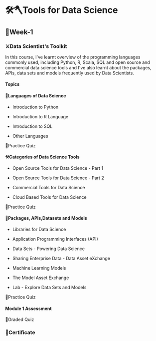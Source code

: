 <h1>🛠️🪓Tools for Data Science</h1>
<h2>🌟Week-1</h2>
<h3>⚔️Data Scientist's Toolkit</h3>

In this course, I've learnt overview of the programming languages commonly used, including Python, R, Scala, SQL and open source and commercial data science tools
and I've also learnt about the packages, APIs, data sets and models frequently used by Data Scientists.

#### Topics

#### 🎤Languages of Data Science

- Introduction to Python

- Introduction to R Language

- Introduction to SQL

- Other Languages

🤬Practice Quiz

#### ⚒️Categories of Data Science Tools

- Open Source Tools for Data Science - Part 1

- Open Source Tools for Data Science - Part 2

- Commercial Tools for Data Science

- Cloud Based Tools for Data Science

🤬Practice Quiz

#### 🧰Packages, APIs,Datasets and Models

- Libraries for Data Science

- Application Programming Interfaces (API)

- Data Sets - Powering Data Science

- Sharing Enterprise Data - Data Asset eXchange

- Machine Learning Models

- The Model Asset Exchange

- Lab - Explore Data Sets and Models

🤬Practice Quiz

#### Module 1 Assessment

🤬Graded Quiz

<h3>🎀Certificate</h3>

